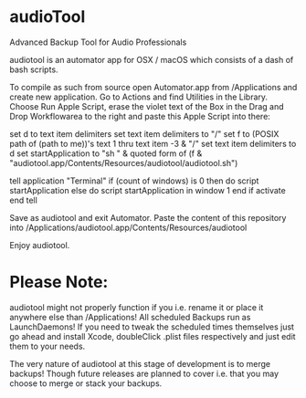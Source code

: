 # audioTool
Advanced Backup Tool for Audio Professionals 

audiotool is an automator app for OSX / macOS which consists of a dash of bash scripts. 

To compile as such from source open Automator.app from /Applications and create new application. Go to Actions and find Utilities in the Library. Choose Run Apple Script, erase the violet text of the Box in the Drag and Drop Workflowarea to the right and paste this Apple Script into there:

set d to text item delimiters
set text item delimiters to "/"
set f to (POSIX path of (path to me))'s text 1 thru text item -3 & "/"
set text item delimiters to d
set startApplication to "sh " & quoted form of (f & "audiotool.app/Contents/Resources/audiotool/audiotool.sh")

tell application "Terminal"
	if (count of windows) is 0 then
		do script startApplication
	else
		do script startApplication in window 1
	end if
	activate
end tell

Save as audiotool and exit Automator. 
Paste the content of this repository into /Applications/audiotool.app/Contents/Resources/audiotool

Enjoy audiotool. 

# Please Note:
audiotool might not properly function if you i.e. rename it or place it anywhere else than /Applications! All scheduled Backups run as LaunchDaemons! If you need to tweak the scheduled times themselves just go ahead and install Xcode, doubleClick .plist files respectively and just edit them to your needs. 

The very nature of audiotool at this stage of development is to merge backups! 
Though future releases are planned to cover i.e. that you may choose to merge or stack your backups. 
